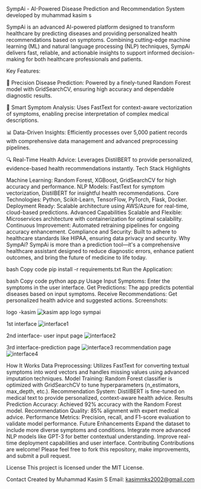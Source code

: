 SympAi - AI-Powered Disease Prediction and Recommendation System
developed by muhammad kasim s


SympAi is an advanced AI-powered platform designed to transform healthcare by predicting diseases and providing personalized health recommendations based on symptoms. Combining cutting-edge machine learning (ML) and natural language processing (NLP) techniques, SympAi delivers fast, reliable, and actionable insights to support informed decision-making for both healthcare professionals and patients.

Key Features:


🌟 Precision Disease Prediction:
Powered by a finely-tuned Random Forest model with GridSearchCV, ensuring high accuracy and dependable diagnostic results.


🧬 Smart Symptom Analysis:
Uses FastText for context-aware vectorization of symptoms, enabling precise interpretation of complex medical descriptions.


📊 Data-Driven Insights: 
Efficiently processes over 5,000 patient records with comprehensive data management and advanced preprocessing pipelines.


🔍 Real-Time Health Advice: 
Leverages DistilBERT to provide personalized, evidence-based health recommendations instantly.
Tech Stack Highlights


Machine Learning: Random Forest, XGBoost, GridSearchCV for high accuracy and performance.
NLP Models: FastText for symptom vectorization, DistilBERT for insightful health recommendations.
Core Technologies: Python, Scikit-Learn, TensorFlow, PyTorch, Flask, Docker.
Deployment Ready: Scalable architecture using AWS/Azure for real-time, cloud-based predictions.
Advanced Capabilities
Scalable and Flexible: Microservices architecture with containerization for optimal scalability.
Continuous Improvement: Automated retraining pipelines for ongoing accuracy enhancement.
Compliance and Security: Built to adhere to healthcare standards like HIPAA, ensuring data privacy and security.
Why SympAi?
SympAi is more than a prediction tool—it's a comprehensive healthcare assistant designed to reduce diagnostic errors, enhance patient outcomes, and bring the future of medicine to life today.


bash
Copy code
pip install -r requirements.txt
Run the Application:

bash
Copy code
python app.py
Usage
Input Symptoms: Enter the symptoms in the user interface.
Get Predictions: The app predicts potential diseases based on input symptoms.
Receive Recommendations: Get personalized health advice and suggested actions.
Screenshots:

logo -kasim
![kasim app logo sympai](https://github.com/user-attachments/assets/d3b43f14-9a04-41b8-b13a-8cc931f6064c)

1st interface
![interface1](https://github.com/user-attachments/assets/ff785f90-84af-4b5f-b450-d6688745666f)

2nd interface- user input page
![interface2](https://github.com/user-attachments/assets/697e1bab-6d37-42d1-abb6-6486c01d1e3b)

3rd interface-prediction page
![interface3](https://github.com/user-attachments/assets/e73a3043-644f-469a-b0d0-9e4c0f58a81f)
recommendation page
![interface4](https://github.com/user-attachments/assets/51aa6c14-2a7b-49be-9722-3100297d5990)

How It Works
Data Preprocessing: Utilizes FastText for converting textual symptoms into word vectors and handles missing values using advanced imputation techniques.
Model Training: Random Forest classifier is optimized with GridSearchCV to tune hyperparameters (n_estimators, max_depth, etc.).
Recommendation System: DistilBERT is fine-tuned on medical text to provide personalized, context-aware health advice.
Results
Prediction Accuracy: Achieved 92% accuracy with the Random Forest model.
Recommendation Quality: 85% alignment with expert medical advice.
Performance Metrics: Precision, recall, and F1-score evaluation to validate model performance.
Future Enhancements
Expand the dataset to include more diverse symptoms and conditions.
Integrate more advanced NLP models like GPT-3 for better contextual understanding.
Improve real-time deployment capabilities and user interface.
Contributing
Contributions are welcome! Please feel free to fork this repository, make improvements, and submit a pull request.

License
This project is licensed under the MIT License.

Contact
Created by Muhammad Kasim S
Email: kasimmks2002@gmail.com


